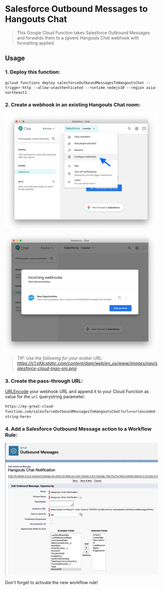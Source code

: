 # Salesforce Outbound Messages to Hangouts Chat

> This Google Cloud Function takes Salesforce Outbound Messages and forwards them to a (given) Hangouts Chat webhook with formatting applied.

## Usage

### 1. Deploy this function:

```
gcloud functions deploy salesforceOutboundMessagesToHangoutsChat --trigger-http --allow-unauthenticated --runtime nodejs10 --region asia-northeast1
```

### 2. Create a webhook in an existing Hangouts Chat room:

![Select configure webhooks in an existing room](docs/screenshot-1.png)

![Give the webhook a descriptive name and save](docs/screenshot-2.png)

> *TIP: Use the following for your avatar URL: https://c1.sfdcstatic.com/content/dam/web/en_us/www/images/nav/salesforce-cloud-logo-sm.png*

### 3. Create the pass-through URL:

[URLEncode](https://www.urlencoder.org/) your webhook URL and append it to your Cloud Function as value for the `url` querystring parameter:

`https://my-great-cloud-function.com/salesforceOutboundMessagesToHangoutsChat?url=<urlencoded-string-here>`

### 4. Add a Salesforce Outbound Message action to a Workflow Rule:

![Create a Salesforce workflow rule with an outbound message](docs/screenshot-3.png)

Don't forget to activate the new workflow rule!
